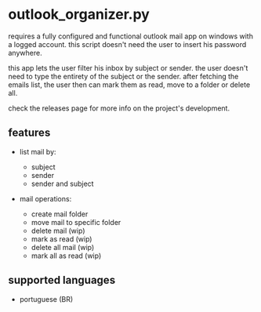 # outlook_organizer.py
requires a fully configured and functional outlook mail app on windows with a logged account. this script doesn't need the user to insert his password anywhere.

this app lets the user filter his inbox by subject or sender. the user doesn't need to type the entirety of the subject or the sender.
after fetching the emails list, the user then can mark them as read, move to a folder or delete all.

check the releases page for more info on the project's development.

## features
- list mail by:
    - subject
    - sender
    - sender and subject

- mail operations:
    - create mail folder
    - move mail to specific folder
    - delete mail (wip)
    - mark as read (wip)
    - delete all mail (wip)
    - mark all as read (wip)

## supported languages
- portuguese (BR)
